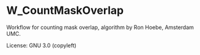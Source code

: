 # W_CountMaskOverlap

Workflow for counting mask overlap, algorithm by Ron Hoebe, Amsterdam UMC.

License: GNU 3.0 (copyleft)
